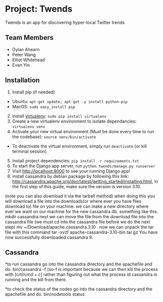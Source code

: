 # Project: Twends
Twends is an app for discovering hyper-local Twitter trends


## Team Members
* Dylan Ahearn
* Peter Wang
* Elliot Whitehead
* Evan Yin

## Installation
1. Install pip (if needed)
  * Ubuntu: `apt-get update; apt-get -y install python-pip`
  * MacOS: `sudo easy_install pip`
2. Install [virtualenv](https://virtualenv.pypa.io/en/stable/): `sudo pip install virtualenv`
3. Create a new virtualenv environment to isolate dependancies: `virtualenv venv`
4. Activate your new virtual environment (Must be done every time to run the codebase): `source venv/bin/activate`
  * To deactivate the virtual environment, simply run `deactivate` (or kill terminal session)
5. Install project dependencies: `pip install -r requirements.txt`
6. To start the Django app server, run `python twends/manage.py runserver`
7. Visit [http://localhost:8000](https://goo.gl/H8y9c7) to see your running Django app!
8. install cassandra by debian package by following this link: http://cassandra.apache.org/doc/latest/getting_started/installing.html, In the first step of this guide, make sure the version is version 3.10.

(note you can also download it via the tarbell method)
 when doing this you will download a file into the downloads(or where ever you have files download to) file on your machine.
we can make a new directory where ever we want on our machine for the new cassandra db.
something like this. mkdir cassandra
next we can move the file from the download file into the cassandra file (we must cd into the cassandra file before we do the next step)
 mv ~/Download/apache.cassandra.3.10 .
now we can unpack the tar file with this command
tar -xvzf apache-cassandra-3.10-bin.tar.gz
You have now successfully downloaded cassandra
9.

## Cassandra
*to run cassandra go into the cassandra directory and the apachefile and do.
bin/cassandra -f (so-f is important because we can then kill the process with [crtl/cmd + c] rather than figuring out what the process id cassandra is running and the kill from there.

*to check the status of the nodes go into the cassandra directory and the apachefile and do.
bin/nodetools status
